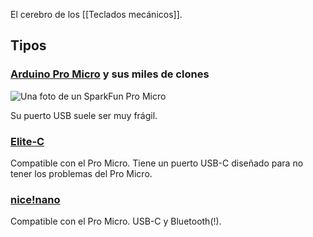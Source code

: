 El cerebro de los [[Teclados mecánicos]].

## Tipos

### [Arduino Pro Micro](https://www.sparkfun.com/products/12640) y sus miles de clones

![Una foto de un SparkFun Pro Micro](Microcontrolador%20(teclados%20mecánicos).md-pro-micro.jpg)

Su puerto USB suele ser muy frágil.

### [Elite-C](https://keeb.io/products/elite-c-low-profile-version-usb-c-pro-micro-replacement-atmega32u4)

Compatible con el Pro Micro. Tiene un puerto USB-C diseñado para no tener los problemas del Pro Micro.

### [nice!nano](https://nicekeyboards.com/nice-nano/)
 
Compatible con el Pro Micro. USB-C y Bluetooth(!).
